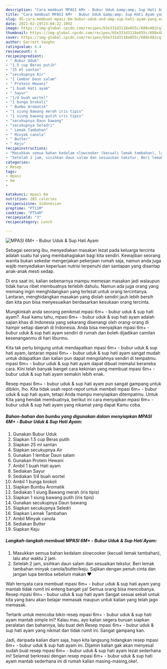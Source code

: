 ```yaml
---
description: "Cara membuat MPASI 6M+ - Bubur Uduk &amp;amp; Sup Hati Ayam yang enak dan Mudah Dibuat"
title: "Cara membuat MPASI 6M+ - Bubur Uduk &amp;amp; Sup Hati Ayam yang enak dan Mudah Dibuat"
slug: 95-cara-membuat-mpasi-6m-bubur-uduk-and-amp-sup-hati-ayam-yang-enak-dan-mudah-dibuat
date: 2021-02-19T23:04:22.109Z
image: https://img-global.cpcdn.com/recipes/b5e331d3118e855c/680x482cq70/mpasi-6m-bubur-uduk-sup-hati-ayam-foto-resep-utama.jpg
thumbnail: https://img-global.cpcdn.com/recipes/b5e331d3118e855c/680x482cq70/mpasi-6m-bubur-uduk-sup-hati-ayam-foto-resep-utama.jpg
cover: https://img-global.cpcdn.com/recipes/b5e331d3118e855c/680x482cq70/mpasi-6m-bubur-uduk-sup-hati-ayam-foto-resep-utama.jpg
author: Garrett Vaughn
ratingvalue: 4.4
reviewcount: 4
recipeingredient:
- " Bubur Uduk"
- "1.5 cup Beras putih"
- "25 ml santan"
- "secukupnya Air"
- "1 lembar Daun salam"
- " Protein Hewani"
- "1 buah Hati ayam"
- " Sayur"
- "1/4 buah wortel"
- "1 bunga brokoli"
- " Bumbu Aromatik"
- "1 siung Bawang merah iris tipis"
- "1 siung bawang putih iris tipis"
- "secukupnya Daun bawang"
- "secukupnya Seledri"
- " Lemak Tambahan"
- " Minyak canola"
- " Butter"
- " Keju"
recipeinstructions:
- "Masukkan semua bahan kedalam slowcooker (kecuali lemak tambahan), lalu atur waktu 2 jam."
- "Setelah 2 jam, sisihkan daun salam dan sesuaikan tekstur. Beri lemak tambahan minyak canola/butter/keju. Sajikan dengan penuh cinta dan jangan lupa berdoa sebelum makan ♥️"
categories:
- Resep
tags:
- mpasi
- 6m
- 

katakunci: mpasi 6m  
nutrition: 285 calories
recipecuisine: Indonesian
preptime: "PT11M"
cooktime: "PT54M"
recipeyield: "3"
recipecategory: Lunch

---
```



![MPASI 6M+ - Bubur Uduk &amp; Sup Hati Ayam](https://img-global.cpcdn.com/recipes/b5e331d3118e855c/680x482cq70/mpasi-6m-bubur-uduk-sup-hati-ayam-foto-resep-utama.jpg)

Sebagai seorang ibu, menyediakan masakan lezat pada keluarga tercinta adalah suatu hal yang membahagiakan bagi kita sendiri. Kewajiban seorang  wanita bukan sekedar mengerjakan pekerjaan rumah saja, namun anda juga wajib menyediakan keperluan nutrisi terpenuhi dan santapan yang disantap anak-anak mesti sedap.

Di era  saat ini, kalian sebenarnya mampu memesan masakan jadi walaupun tidak harus ribet membuatnya terlebih dahulu. Namun ada juga orang yang memang ingin menghidangkan yang terlezat untuk orang tercintanya. Lantaran, menghidangkan masakan yang diolah sendiri jauh lebih bersih dan kita pun bisa menyesuaikan berdasarkan kesukaan orang tercinta. 



Mungkinkah anda seorang penikmat mpasi 6m+ - bubur uduk &amp; sup hati ayam?. Asal kamu tahu, mpasi 6m+ - bubur uduk &amp; sup hati ayam adalah sajian khas di Indonesia yang sekarang disenangi oleh orang-orang di hampir setiap daerah di Indonesia. Anda bisa menyajikan mpasi 6m+ - bubur uduk &amp; sup hati ayam sendiri di rumah dan boleh dijadikan camilan kesenanganmu di hari liburmu.

Kita tak perlu bingung untuk mendapatkan mpasi 6m+ - bubur uduk &amp; sup hati ayam, lantaran mpasi 6m+ - bubur uduk &amp; sup hati ayam sangat mudah untuk didapatkan dan kalian pun dapat mengolahnya sendiri di tempatmu. mpasi 6m+ - bubur uduk &amp; sup hati ayam dapat dibuat memalui beraneka cara. Kini telah banyak banget cara kekinian yang membuat mpasi 6m+ - bubur uduk &amp; sup hati ayam semakin lebih enak.

Resep mpasi 6m+ - bubur uduk &amp; sup hati ayam pun sangat gampang untuk dibikin, lho. Kita tidak usah repot-repot untuk membeli mpasi 6m+ - bubur uduk &amp; sup hati ayam, tetapi Anda mampu menyiapkan ditempatmu. Untuk Kita yang hendak membuatnya, berikut ini cara menyajikan mpasi 6m+ - bubur uduk &amp; sup hati ayam yang nikamat yang dapat Kamu coba.

<!--inarticleads1-->

##### Bahan-bahan dan bumbu yang digunakan dalam menyiapkan MPASI 6M+ - Bubur Uduk &amp; Sup Hati Ayam:

1. Gunakan  Bubur Uduk
1. Siapkan 1.5 cup Beras putih
1. Siapkan 25 ml santan
1. Siapkan secukupnya Air
1. Gunakan 1 lembar Daun salam
1. Gunakan  Protein Hewani
1. Ambil 1 buah Hati ayam
1. Sediakan  Sayur
1. Sediakan 1/4 buah wortel
1. Ambil 1 bunga brokoli
1. Siapkan  Bumbu Aromatik
1. Sediakan 1 siung Bawang merah (iris tipis)
1. Siapkan 1 siung bawang putih (iris tipis)
1. Gunakan secukupnya Daun bawang
1. Siapkan secukupnya Seledri
1. Siapkan  Lemak Tambahan
1. Ambil  Minyak canola
1. Sediakan  Butter
1. Siapkan  Keju




<!--inarticleads2-->

##### Langkah-langkah membuat MPASI 6M+ - Bubur Uduk &amp; Sup Hati Ayam:

1. Masukkan semua bahan kedalam slowcooker (kecuali lemak tambahan), lalu atur waktu 2 jam.
1. Setelah 2 jam, sisihkan daun salam dan sesuaikan tekstur. Beri lemak tambahan minyak canola/butter/keju. Sajikan dengan penuh cinta dan jangan lupa berdoa sebelum makan ♥️




Wah ternyata cara membuat mpasi 6m+ - bubur uduk &amp; sup hati ayam yang mantab tidak rumit ini enteng banget ya! Semua orang bisa mencobanya. Resep mpasi 6m+ - bubur uduk &amp; sup hati ayam Sangat sesuai sekali untuk kita yang baru akan belajar memasak maupun untuk kalian yang telah jago memasak.

Tertarik untuk mencoba bikin resep mpasi 6m+ - bubur uduk &amp; sup hati ayam mantab simple ini? Kalau mau, ayo kalian segera buruan siapkan peralatan dan bahannya, lalu buat deh Resep mpasi 6m+ - bubur uduk &amp; sup hati ayam yang nikmat dan tidak rumit ini. Sangat gampang kan. 

Jadi, daripada kalian diam saja, hayo kita langsung hidangkan resep mpasi 6m+ - bubur uduk &amp; sup hati ayam ini. Dijamin kalian gak akan menyesal sudah buat resep mpasi 6m+ - bubur uduk &amp; sup hati ayam lezat sederhana ini! Selamat berkreasi dengan resep mpasi 6m+ - bubur uduk &amp; sup hati ayam mantab sederhana ini di rumah kalian masing-masing,oke!.

